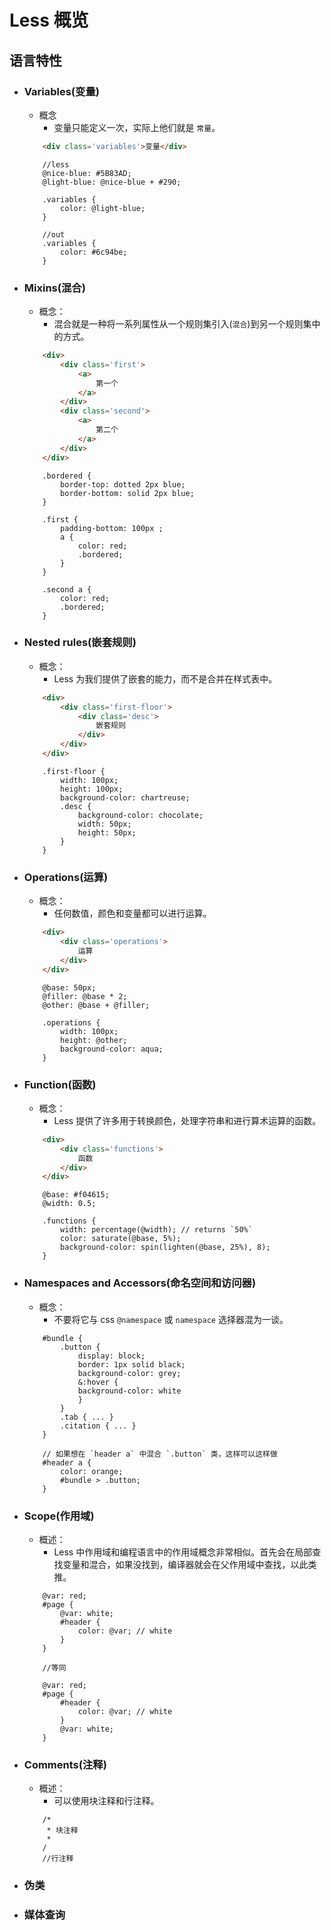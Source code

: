 # Less 概览

## 语言特性
- ### Variables(变量)
    - 概念
        - 变量只能定义一次，实际上他们就是 `常量`。

    ```html
        <div class='variables'>变量</div>
    ```

    ```less
        //less
        @nice-blue: #5B83AD;
        @light-blue: @nice-blue + #290;

        .variables {
            color: @light-blue;
        }

        //out
        .variables {
            color: #6c94be;
        }
    ```

- ### Mixins(混合)
    - 概念：
        - 混合就是一种将一系列属性从一个规则集引入(`混合`)到另一个规则集中的方式。

    ```html
        <div>
            <div class='first'>
                <a>
                    第一个
                </a>
            </div>
            <div class='second'>
                <a>
                    第二个
                </a>
            </div>
        </div>
    ```

    ```less
        .bordered {
            border-top: dotted 2px blue;
            border-bottom: solid 2px blue;
        }

        .first {
            padding-bottom: 100px ;
            a {
                color: red;
                .bordered;
            }
        }

        .second a {
            color: red;
            .bordered;
        }
    ```

- ### Nested rules(嵌套规则)
    - 概念：
        - Less 为我们提供了嵌套的能力，而不是合并在样式表中。
    ```html
        <div>
            <div class='first-floor'>
                <div class='desc'>
                    嵌套规则
                </div>
            </div>
        </div>
    ```
    ```less
        .first-floor {
            width: 100px;
            height: 100px;
            background-color: chartreuse;
            .desc {
                background-color: chocolate;
                width: 50px;
                height: 50px;
            }
        }
    ```

- ### Operations(运算)
    - 概念：
        - 任何数值，颜色和变量都可以进行运算。
    ```html
        <div>
            <div class='operations'>
                运算
            </div>
        </div>
    ```
    ```less
        @base: 50px;
        @filler: @base * 2;
        @other: @base + @filler;

        .operations {
            width: 100px;
            height: @other;
            background-color: aqua;
        }
    ```

- ### Function(函数)
    - 概念：
        - Less 提供了许多用于转换颜色，处理字符串和进行算术运算的函数。

    ```html
        <div>
            <div class='functions'>
                函数
            </div>
        </div>
    ```
    ```less
        @base: #f04615;
        @width: 0.5;

        .functions {
            width: percentage(@width); // returns `50%`
            color: saturate(@base, 5%);
            background-color: spin(lighten(@base, 25%), 8);
        }
    ```

- ### Namespaces and Accessors(命名空间和访问器)
    - 概念：
        - 不要将它与 css `@namespace` 或 `namespace` 选择器混为一谈。
    ```less
        #bundle {
            .button {
                display: block;
                border: 1px solid black;
                background-color: grey;
                &:hover {
                background-color: white
                }
            }
            .tab { ... }
            .citation { ... }
        }

        // 如果想在 `header a` 中混合 `.button` 类，这样可以这样做
        #header a {
            color: orange;
            #bundle > .button;
        }
    ```

- ### Scope(作用域)
    - 概述：
        - Less 中作用域和编程语言中的作用域概念非常相似。首先会在局部查找变量和混合，如果没找到，编译器就会在父作用域中查找，以此类推。
    ```less
        @var: red;
        #page {
            @var: white;
            #header {
                color: @var; // white
            }
        }

        //等同

        @var: red;
        #page {
            #header {
                color: @var; // white
            }
            @var: white;
        }
    ```

- ### Comments(注释)
    - 概述：
        - 可以使用块注释和行注释。
    ```less
        /*
         * 块注释
         *
        /
        //行注释
    ```

- ### 伪类
- ### 媒体查询
